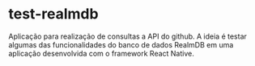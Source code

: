 # test-realmdb
Aplicação para realização de consultas a API do github. A ideia é testar algumas das funcionalidades do banco de dados RealmDB em uma aplicação desenvolvida com o framework React Native.

